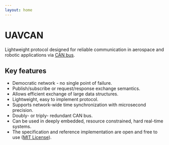 ```yaml
---
layout: home
---
```


# UAVCAN

Lightweight protocol designed for reliable communication in aerospace and robotic applications via [CAN bus](https://en.wikipedia.org/wiki/CAN_bus).

## Key features

- Democratic network - no single point of failure.
- Publish/subscribe or request/response exchange semantics.
- Allows efficient exchange of large data structures.
- Lightweight, easy to implement protocol.
- Supports network-wide time synchronization with microsecond precision.
- Doubly- or triply- redundant CAN bus.
- Can be used in deeply embedded, resource constrained, hard real-time systems.
- The specification and reference implementation are open and free to use ([MIT License](http://opensource.org/licenses/MIT)).
